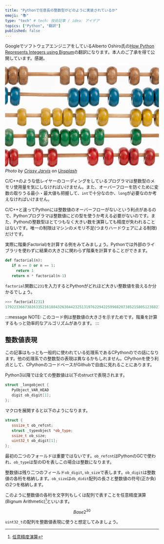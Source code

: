 ```yaml
---
title: "Pythonで任意長の整数型がどのように実装されているか"
emoji: "📚"
type: "tech" # tech: 技術記事 / idea: アイデア
topics: ["Python", "翻訳"]
published: false
---
```


GoogleでソフトウェアエンジニアをしているAlberto Oshiro氏の[How Python Represents Integers using Bignum](https://levelup.gitconnected.com/how-python-represents-integers-using-bignum-f8f0574d0d6b)の翻訳になります。本人のご了承を得て公開しています。感謝。

![](/images/afb263bf68fff2/image.jpeg)
*Photo by [Crissy Jarvis](https://unsplash.com/@crissyjarvis?utm_source=unsplash&utm_medium=referral&utm_content=creditCopyText) on [Unsplash](https://unsplash.com/s/photos/addition?utm_source=unsplash&utm_medium=referral&utm_content=creditCopyText)*

C/C++のような低レイヤーのコーディングをしているプログラマは整数型のメモリ使用量を気にしなければいけません。また、オーバーフローを防ぐために変数の取りうる最小・最大値も把握して、`int`で十分なのか、`long`が必要なのか考えなければいけません。

C/C++と違ってPythonには整数値のオーバーフローがないという利点があるので、Pythonプログラマは整数値にどの型を使うか考える必要がないのです。また、Pythonの整数型はとてつもなく大きい数を演算しても精度が失われることはないです。唯一の制限はマシンのメモリ不足(つまりハードウェアによる制限)だけです。

実際に階乗(Factorial)を計算する例をみてみましょう。Pythonでは外部のライブラリを使わずに結果の大きさに関わらず階乗を計算することができます。

```python
def factorial(n):
   if n == 0 or n == 1:
     return 1
   return n * factorial(n-1)
```

`factorial`関数に`231`を入力するとPythonがどれほど大きい整数値を扱えるか分かるでしょう。

```python
>>> factorial(231)
1792233667382633521618843263044232513197622942259968207385215805123682159320161029848328112148883186161436034535802659466205111867109614573242316954383604389464524535467759401326264883566523043560811873179996072188155290081861628010250468430411854935707396605833540921031884571521279145124581094374547412403086564118143957940727734634769439112260383017302489106932716079961487372942529947238400000000000000000000000000000000000000000000000000000000
```

:::message
NOTE: このコード例は整数値の大きさを示すためです。階乗を計算するもっと効率的なアルゴリズムがあります。
:::

## 整数値表現

この記事はもっとも一般的に使われている処理系であるCPythonのでの話になります。他の処理系での整数型の表現は異なるかもしれません。CPythonを使う利点として、CPythonのコードベースがGithubで自由に見れることにあります。

Python3以降では全ての整数値は以下のstructで表現されます。

```cpp
struct _longobject {
   PyObject_VAR_HEAD
   digit ob_digit[1];
};
```

マクロを展開すると以下のようになります。

```cpp
struct {
   sssize_t ob_refcnt;
   struct _typeobject *ob_type;
   ssize_t ob_size;
   uint32_t ob_digit[1];
};
```

最初の二つのフォールドは重要ではないです。`ob_refcnt`はPythonのGCで使われ、`ob_type`は型のIDを表しこの場合は整数になります。

整数値は残り二つのフィールド`ob_digit`, `ob_size`で表します。`ob_digit`は整数値の各桁を格納します。`ob_size`は`db_didit`配列の長さと整数値の符号(正か負)の2つを格納します。

このように整数値の各桁を文字列もしくは配列で表すことを任意精度演算(Bignum Arithmetic)[^1]といいます。

[^1]: [任意精度演算](https://ja.wikipedia.org/wiki/任意精度演算)

$$
Base 2^{30}
$$

`uint32_t`の配列を整数値表現に使うと想定してみましょう。
